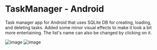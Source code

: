 # TaskManager - Android

Task manager app for Android that uses SQLite DB for creating, loading, and deleting tasks.
Added some minor visual effects to make it look a bit more entertaining. The list's name can also be changed by clicking on it.

![image](https://user-images.githubusercontent.com/104847360/175027194-80435392-6a68-4dfe-ae0a-661e5629aa97.png)
![image](https://user-images.githubusercontent.com/104847360/175027220-19f96e68-2d3b-450c-95e7-bffc3ec1b798.png)
